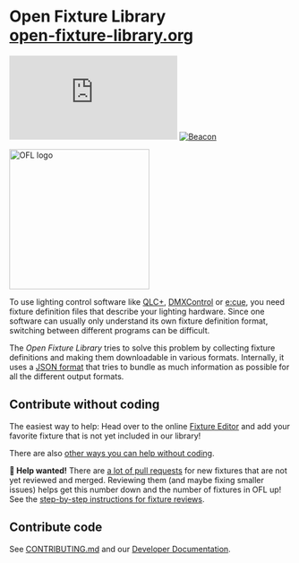 # Open Fixture Library<br><a href="https://open-fixture-library.org/">open-fixture-library.org</a>

[![Mozilla HTTP Observatory Grade](https://img.shields.io/mozilla-observatory/grade-score/open-fixture-library.org?publish)](https://developer.mozilla.org/en-US/observatory/analyze?host=open-fixture-library.org)
[![Beacon](https://img.shields.io/badge/dynamic/json?color=blue&label=Beacon&query=%24.co2&suffix=%20CO%E2%82%82%2Fview&url=https%3A%2F%2Fdigitalbeacon.co%2Fbadge%3Furl%3Dhttps%253A%252F%252Fopen-fixture-library.org&cacheSeconds=604800)](https://digitalbeacon.co/report/open-fixture-library-org)

[<img alt="OFL logo" src="https://cdn.rawgit.com/OpenLightingProject/open-fixture-library/master/ui/static/ofl-logo.svg" width="250" />](ui/static/ofl-logo.svg)

To use lighting control software like [QLC+](https://www.qlcplus.org/), [DMXControl](https://www.dmxcontrol.org/) or [e:cue](https://www.osram.de/ecue/), you need fixture definition files that describe your lighting hardware. Since one software can usually only understand its own fixture definition format, switching between different programs can be difficult.

The *Open Fixture Library* tries to solve this problem by collecting fixture definitions and making them downloadable in various formats. Internally, it uses a [JSON format](docs/fixture-format.md) that tries to bundle as much information as possible for all the different output formats.


## Contribute without coding

The easiest way to help: Head over to the online [Fixture Editor](https://open-fixture-library.org/fixture-editor) and add your favorite fixture that is not yet included in our library!

There are also [other ways you can help without coding](docs/CONTRIBUTING.md#how-you-can-help).

**🙏 Help wanted!** There are [a lot of pull requests](https://github.com/OpenLightingProject/open-fixture-library/pulls?q=is%3Apr+is%3Aopen+label%3Anew-fixture+sort%3Aupdated-desc) for new fixtures that are not yet reviewed and merged. Reviewing them (and maybe fixing smaller issues) helps get this number down and the number of fixtures in OFL up! See the [step-by-step instructions for fixture reviews](docs/CONTRIBUTING.md#fixtures).


## Contribute code

See [CONTRIBUTING.md](docs/CONTRIBUTING.md) and our [Developer Documentation](docs/README.md).

